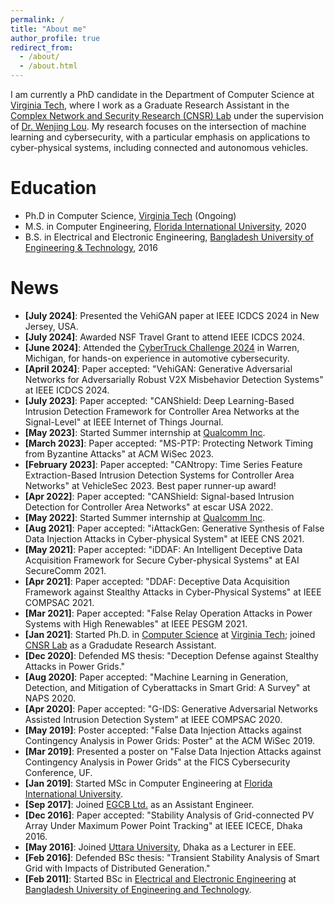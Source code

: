 ```yaml
---
permalink: /
title: "About me"
author_profile: true
redirect_from: 
  - /about/
  - /about.html
---
```


I am currently a PhD candidate in the Department of Computer Science at [Virginia Tech](https://www.vt.edu/), where I work as a Graduate Research Assistant in the [Complex Network and Security Research (CNSR) Lab](https://www.cnsr.ictas.vt.edu/) under the supervision of [Dr. Wenjing Lou](https://www.cnsr.ictas.vt.edu/WJLou.html). My research focuses on the intersection of machine learning and cybersecurity, with a particular emphasis on applications to cyber-physical systems, including connected and autonomous vehicles. 

Education
======
* Ph.D in Computer Science, [Virginia Tech](https://www.vt.edu/) (Ongoing)
* M.S. in Computer Engineering, [Florida International University](https://www.fiu.edu/), 2020
* B.S. in Electrical and Electronic Engineering, [Bangladesh University of Engineering & Technology](https://www.buet.ac.bd), 2016

News
======
- **[July 2024]**: Presented the VehiGAN paper at IEEE ICDCS 2024 in New Jersey, USA.
- **[July 2024]**: Awarded NSF Travel Grant to attend IEEE ICDCS 2024.
- **[June 2024]**: Attended the [CyberTruck Challenge 2024](https://www.cybertruckchallenge.org/past-challenges/2024-2/) in Warren, Michigan, for hands-on experience in automotive cybersecurity.
- **[April 2024]**: Paper accepted: "VehiGAN: Generative Adversarial Networks for Adversarially Robust V2X Misbehavior Detection Systems" at IEEE ICDCS 2024. 
- **[July 2023]**: Paper accepted: "CANShield: Deep Learning-Based Intrusion Detection Framework for Controller Area Networks at the Signal-Level" at IEEE Internet of Things Journal.
- **[May 2023]**: Started Summer internship at [Qualcomm Inc](https://www.qualcomm.com/).  
- **[March 2023]**: Paper accepted: "MS-PTP: Protecting Network Timing from Byzantine Attacks" at ACM WiSec 2023. 
- **[February 2023]**: Paper accepted: "CANtropy: Time Series Feature Extraction-Based Intrusion Detection Systems for Controller Area Networks" at VehicleSec 2023.  Best paper runner-up award!
- **[Apr 2022]**: Paper accepted: "CANShield: Signal-based Intrusion Detection for Controller Area Networks" at escar USA 2022.  
- **[May 2022]**: Started Summer internship at [Qualcomm Inc](https://www.qualcomm.com/).  
- **[Aug 2021]**: Paper accepted: "iAttackGen: Generative Synthesis of False Data Injection Attacks in Cyber-physical System" at IEEE CNS 2021.  
- **[May 2021]**: Paper accepted: "iDDAF: An Intelligent Deceptive Data Acquisition Framework for Secure Cyber-physical Systems" at EAI SecureComm 2021.  
- **[Apr 2021]**: Paper accepted: "DDAF: Deceptive Data Acquisition Framework against Stealthy Attacks in Cyber-Physical Systems" at IEEE COMPSAC 2021.  
- **[Mar 2021]**: Paper accepted: "False Relay Operation Attacks in Power Systems with High Renewables" at IEEE PESGM 2021.  
- **[Jan 2021]**: Started Ph.D. in [Computer Science](https://cs.vt.edu/) at [Virginia Tech](https://vt.edu/); joined [CNSR Lab](https://www.cnsr.ictas.vt.edu/index.html) as a Gradudate Research Assistant.  
- **[Dec 2020]**: Defended MS thesis: "Deception Defense against Stealthy Attacks in Power Grids."  
- **[Aug 2020]**: Paper accepted: "Machine Learning in Generation, Detection, and Mitigation of Cyberattacks in Smart Grid: A Survey" at NAPS 2020.  
- **[Apr 2020]**: Paper accepted: "G-IDS: Generative Adversarial Networks Assisted Intrusion Detection System" at IEEE COMPSAC 2020.  
- **[May 2019]**: Poster accepted: "False Data Injection Attacks against Contingency Analysis in Power Grids: Poster" at the ACM WiSec 2019.  
- **[Mar 2019]**: Presented a poster on "False Data Injection Attacks against Contingency Analysis in Power Grids" at the FICS Cybersecurity Conference, UF.  
- **[Jan 2019]**: Started MSc in Computer Engineering at [Florida International University](https://www.fiu.edu/).  
- **[Sep 2017]**: Joined [EGCB Ltd.](https://egcb.gov.bd/en) as an Assistant Engineer.  
- **[Dec 2016]**: Paper accepted: "Stability Analysis of Grid-connected PV Array Under Maximum Power Point Tracking" at IEEE ICECE, Dhaka 2016.  
- **[May 2016]**: Joined [Uttara University](https://uttarauniversity.edu.bd/), Dhaka as a Lecturer in EEE.  
- **[Feb 2016]**: Defended BSc thesis: "Transient Stability Analysis of Smart Grid with Impacts of Distributed Generation."  
- **[Feb 2011]**: Started BSc in [Electrical and Electronic Engineering](https://eee.buet.ac.bd/) at [Bangladesh University of Engineering and Technology](https://www.buet.ac.bd/web/).

<!-- 
News
======
- **[Update 2023-2-24]** More updates to come!
- **[April 2022]** Our paper titled **“CANShield: Signal-based Intrusion Detection for Controller Area Networks”** is accepted in the 9th Embedded Security in Cars (escar) USA 2022.
- **[January 2022]** Accepted an offer for an internship at Qualcomm Inc. for summer 2022. Looking forward to an exciting summer! 
- **[August 2021]** Published a conference paper titled "**iAttackGen: Generative Synthesis of False Data Injection Attacks in Cyber-physical Systems**" in The 9th IEEE Conference on Communications and Network Security (**CNS**) 2021.
- **[May 2021]** Published a conference paper titled "**iDDAF: An Intelligent Deceptive Data Acquisition Framework for Secure Cyber-physical Systems**"  in The 17th EAI International Conference on Security and Privacy in Communication Networks (**SecureComm**) 2021. 
- **[April 2021]** Published a conference paper titled "**DDAF: Deceptive Data Acquisition Framework against Stealthy Attacks in Cyber-Physical Systems**"  in The 45th IEEE Computer Society International Conference on Computers, Software, and Applications (**COMPSAC**), 2021.
- **[March 2021]** Published a conference paper titled "**False Relay Operation Attacks in Power Systems with High Renewables**" in The 2021 IEEE PES General Meeting .
[January 2021]** Started Ph.D. in Computer Science at Virginia Tech.  Joined CNSR Lab as a graduate research assistant (GRA). "Go Hokies!"
- **[December 2020]** Defended my MS thesis titled "**Deception Defense against Stealthy Attacks in Power Grids**".  
- **[August 2020]** Published a conference paper titled "Machine Learning in Generation, Detection, and Mitigation of Cyberattacks in Smart Grid: A Survey"  in The 52nd North American Power Symposium (**NAPS**) 2020.
- **[April 2020]** Published a conference paper titled "G-IDS: Generative Adversarial Networks assisted Intrusion Detection System"  in IEEE Computers, Software, and Applications Conference (**COMPSAC**) 2020.
- **[May 2019]**  Published a short paper titled "False Data Injection Attacks against Contingency Analysis in Power Grids: poster"  in The 12th ACM Conference on Security and Privacy in Wireless and Mobile Networks (**WiSec**) 2019.
- **[March 2019]** Presented a poster on "False Data Injection Attacks against Contingency Analysis in Power Grids"  at FICS Research Annual Conference on Cybersecurity at the University of Florida (UF) .
- **[January 2019]** Started MSc in Computer Engineering at Florida International University (FIU)
[September 2017]** Joined Electricity Generation Company of Bangladesh  (EGCB) Ltd. as an Assistant Engineer.
- **[December 2016]** Published a conference paper titled "Stability Analysis of Grid-connected PV Array Under Maximum Power Point Tracking"  in 9th International Conference on Electrical and Computer Engineering (**ICECE**), Dhaka, 2016
[May 2016]** Joined Computer Science and Engineering Dept, Uttara University, Dhaka as a Lecturer (EEE) .
- **[February 2016]** Defended BSc Thesis on "Transient Stability Analysis of Smart Grid with Impacts of Distributed Generation." 
- **[February 2011]** Started BSc at **Bangladesh University of Engineering and Technology (BUET)**  


# News

---

- **Feb 2024**  
  *More updates to come!*

- **Apr 2022**  
  Paper accepted: **"CANShield: Signal-based Intrusion Detection for Controller Area Networks"** at the 9th Embedded Security in Cars (escar) USA 2022.

- **Jan 2022**  
  Accepted a Summer 2022 internship at Qualcomm Inc.

- **Aug 2021**  
  Published: **"iAttackGen: Generative Synthesis of False Data Injection Attacks in Cyber-physical Systems"** at the 9th IEEE CNS 2021.

- **May 2021**  
  Published: **"iDDAF: An Intelligent Deceptive Data Acquisition Framework for Secure Cyber-physical Systems"** at the 17th EAI SecureComm 2021.

- **Apr 2021**  
  Published: **"DDAF: Deceptive Data Acquisition Framework against Stealthy Attacks in Cyber-Physical Systems"** at the 45th IEEE COMPSAC 2021.

- **Mar 2021**  
  Published: **"False Relay Operation Attacks in Power Systems with High Renewables"** at the IEEE PES General Meeting 2021.

- **Jan 2021**  
  Started Ph.D. in Computer Science at Virginia Tech; joined CNSR Lab as a GRA.

- **Dec 2020**  
  Defended MS thesis: **"Deception Defense against Stealthy Attacks in Power Grids."**

- **Aug 2020**  
  Published: **"Machine Learning in Generation, Detection, and Mitigation of Cyberattacks in Smart Grid: A Survey"** at the 52nd NAPS 2020.

- **Apr 2020**  
  Published: **"G-IDS: Generative Adversarial Networks Assisted Intrusion Detection System"** at IEEE COMPSAC 2020.

- **May 2019**  
  Published: **"False Data Injection Attacks against Contingency Analysis in Power Grids: Poster"** at the 12th ACM WiSec 2019.

- **Mar 2019**  
  Presented a poster on "False Data Injection Attacks against Contingency Analysis in Power Grids" at the FICS Cybersecurity Conference, UF.

- **Jan 2019**  
  Started MSc in Computer Engineering at FIU.

- **Sep 2017**  
  Joined EGCB Ltd. as an Assistant Engineer.

- **Dec 2016**  
  Published: **"Stability Analysis of Grid-connected PV Array Under Maximum Power Point Tracking"** at the 9th IEEE ICECE, Dhaka 2016.

- **May 2016**  
  Joined Uttara University, Dhaka as a Lecturer in EEE.

- **Feb 2016**  
  Defended BSc thesis: **"Transient Stability Analysis of Smart Grid with Impacts of Distributed Generation."**

- **Feb 2011**  
  Started BSc at **BUET**. -->

<!-- For more info
------ -->
